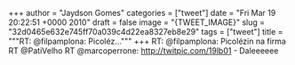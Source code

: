 
+++
author = "Jaydson Gomes"
categories = ["tweet"]
date = "Fri Mar 19 20:22:51 +0000 2010"
draft = false
image = "{TWEET_IMAGE}"
slug = "32d0465e632e745ff70a039c4d22ea8327eb8e29"
tags = ["tweet"]
title = """RT: @filpamplona: Picoléz..."""
+++
RT: @filpamplona: Picolézin na firma RT @PatiVelho RT @marcoperrone: http://twitpic.com/19lb01 - Daleeeeee
